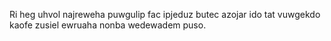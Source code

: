 Ri heg uhvol najreweha puwgulip fac ipjeduz butec azojar ido tat vuwgekdo kaofe zusiel ewruaha nonba wedewadem puso.